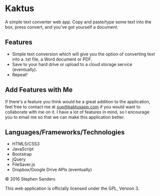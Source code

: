 # Kaktus

A simple text converter web app. Copy and paste/type some text into the box, press convert, and you've got yourself a document.

## Features
* Simple text conversion which will give you the option of converting text into a .txt file, a Word document or PDF.
* Save to your hard drive or upload to a cloud storage service (eventually).
* Repeat!

## Add Features with Me
If there's a feature you think would be a great addition to the application, feel free to contact me at sup@kaktusapp.com if you would want to collaborate with me on it. I have a lot of features in mind, so I encourage you to email me so that we can make this application better.

## Languages/Frameworks/Technologies
* HTML5/CSS3
* JavaScript
* Bootstrap
* jQuery
* FileSaver.js
* Dropbox/Google Drive APIs (eventually)

<footer>&copy; 2016 Stephen Sanders</footer>
<p>This web application is officially licensed under the GPL, Version 3.</p>

